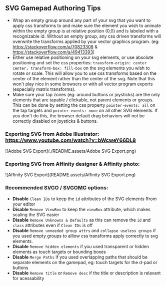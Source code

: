 ## SVG Gamepad Authoring Tips

- Wrap an empty group around any part of your svg that you want to apply css transforms to and make sure the element you wish to animate within the empty group is at relative position (0,0) and is labeled with a recognizable id. Without an empty group, any css driven transforms will overwrite the transforms applied by your vector graphics program. (eg: https://stackoverflow.com/a/70823308 & https://stackoverflow.com/a/49413393)
- Either use relative positioning on your svg elements, or use absolute positioning and set the css properties: ```transform-origin: center center; transform-box: fill-box``` on the svg elements you wish to rotate or scale. This will allow you to use css transforms based on the center of the element rather than the center of the svg. Note that this won't play nice in some browsers or with all vector program exports (especially matrix transforms).
- Make sure your tap zones (eg: around buttons or joysticks) are the only elements that are tapable / clickable, not parent elements or groups. This can be done by setting the css property ```pointer-events: all``` on the tap targets and ```pointer-events: none``` on all other SVG elements. If you don't do this, the browser default drag behaviors will not be correctly disabled on joysticks & buttons.

### Exporting SVG from Adobe Illustrator: https://www.youtube.com/watch?v=bWcweY66DL8

![Adobe SVG Export](./README.assets/Adobe SVG Export.png)

### Exporting SVG from Affinity designer & Affinity photo:
![Affinity SVG Export](README.assets/Affinity SVG Export.png)
### Recommended [SVGO](https://github.com/svg/svgo) / [SVGOMG](https://jakearchibald.github.io/svgomg/) options:
- **Disable** `Clean IDs` to keep the `id` attributes of the SVG elements ffrom your editor
- **Disable** `Remove ViewBox` to keep the `viewBox` attribute, which makes scaling the SVG easier
- **Disable** `Remove Unknowns & Defaults` as this can remove the `id`  and `class` attributes even if `Clean IDs` is off
- **Disable** `Remove unneeded group attrs` and `collapse useless groups` if you used empty groups to alllow css transforms apply correctly to svg elements.
- **Disable** `Remove hidden elements` if you used transparent or hidden elements as touch targets or bounding boxes
- **Disable** `Merge Paths` if you used overlapping paths that should be separate elements on the gamepad, eg: touch targets for the d-pad or buttons
- **Disable** `Remove title` or `Remove desc` if the title or description is relavant for acessability
